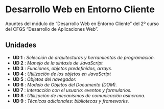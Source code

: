 # Desarrollo Web en Entorno Cliente

Apuntes del módulo de “Desarrollo Web en Entorno Cliente” del 2º curso del CFGS “Desarrollo de Aplicaciones Web”.

## Unidades 

* **UD 1** : *Selección de arquitecturas y herramientas de programación.*
* **UD 2** : *Manejo de la sintaxis de JavaScript*
* **UD 3** : *Funciones, objetos predefinidos, arrays.*
* **UD 4** : *Utilización de los objetos en JavaScript*
* **UD 5** : *Objetos del navegador.*
* **UD 6** : *Modelo de Objetos del Documento (DOM).*
* **UD 7** : *Interacción con el usuario: eventos y formularios.*
* **UD 8** : *Utilización de mecanismos de comunicación asíncrona.*
* **UD 9** : *Técnicas adicionales: bibliotecas y frameworks.*





